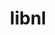 ---
title: "libnl"
layout: cache
categories: [package, develop-2024-04-28]
meta: {"versions": ["3.3.0"], "compilers": ["gcc@=11.4.0", "gcc@=7.5.0"], "oss": ["ubuntu18.04", "ubuntu22.04"], "platforms": ["linux"], "targets": ["x86_64_v3"], "stacks": ["ml-linux-x86_64-cuda", "radiuss", "root"], "num_specs": 2, "num_specs_by_stack": {"ml-linux-x86_64-cuda": 1, "root": 2, "radiuss": 1}}
spec_details: [{"hash": "wvu4hsmfstunjaz56zqgady7r4wc6ylq", "compiler": "gcc@=11.4.0", "versions": ["3.3.0"], "os": "ubuntu22.04", "platform": "linux", "target": "x86_64_v3", "variants": ["build_system=autotools"], "stacks": ["ml-linux-x86_64-cuda", "root"], "size": "-", "tarball": "https://binaries.spack.io/releases/develop-2024-04-28/build_cache/linux-ubuntu22.04-x86_64_v3/gcc-11.4.0/libnl-3.3.0/linux-ubuntu22.04-x86_64_v3-gcc-11.4.0-libnl-3.3.0-wvu4hsmfstunjaz56zqgady7r4wc6ylq.spack"}, {"hash": "dsziyhahpoaolp3lm5gwnnafwfrgs5aa", "compiler": "gcc@=7.5.0", "versions": ["3.3.0"], "os": "ubuntu18.04", "platform": "linux", "target": "x86_64_v3", "variants": ["build_system=autotools"], "stacks": ["radiuss", "root"], "size": "-", "tarball": "https://binaries.spack.io/releases/develop-2024-04-28/build_cache/linux-ubuntu18.04-x86_64_v3/gcc-7.5.0/libnl-3.3.0/linux-ubuntu18.04-x86_64_v3-gcc-7.5.0-libnl-3.3.0-dsziyhahpoaolp3lm5gwnnafwfrgs5aa.spack"}]
---